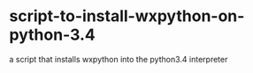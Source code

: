 # script-to-install-wxpython-on-python-3.4
a script that installs wxpython into the python3.4 interpreter
